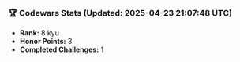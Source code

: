 ### 🏆 Codewars Stats (Updated: 2025-04-23 21:07:48 UTC)

- **Rank:** 8 kyu
- **Honor Points:** 3
- **Completed Challenges:** 1
